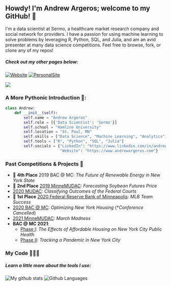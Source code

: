 ## Howdy! I'm Andrew Argeros; welcome to my GitHub! 👋

I'm a data scientist at Sermo, a healthcare market research company and social network for providers. I have a passion for using machine learning to solve problems by leveraging R, Python, SQL, and Julia, and am an avid presenter at many data science competitions. Feel free to browse, fork, or clone any of my repos!

##### *Check out my other pages below:*

[![Website](https://img.shields.io/badge/linkedin-%230077B5.svg?&style=for-the-badge&logo=linkedin&logoColor=white)](https://www.linkedin.com/in/andrewargeros/)
[![PersonalSite](https://img.shields.io/static/v1?label=andrewargeros.com&message=Website&color=789ab7&style=for-the-badge)](https://www.andrewargeros.com)

![](cover_photo.png)

### A More Pythonic Introduction 🐍:

```python
class Andrew:
    def __init__(self):
        self.name = "Andrew Argeros"
        self.role = [{'Data Scientist': 'Sermo'}]
        self.school = "Hamline University"
        self.location = "St. Paul, MN"
        self.skills = ["Data Science", "Machine Learning", "Analytics"]
        self.tools = ["R", "Python", "SQL", "Julia"]
        self.socials = {"LinkedIn": "https://www.linkedin.com/in/andrewargeros",
                        "Website": "https://www.andrewargeros.com"}


```

### Past Competitions & Projects 🥼

- 🏅 **4th Place** 2019 BAC @ MC: *The Future of Renewable Energy in New York State*
- 🥈 **2nd Place** [2019 MinneMUDAC](https://www.github.com/andrewargeros/minnemudac): *Forecasting Soybean Futures Price*
- [2020 MUDAC](https://www.github.com/andrewargeros/mudac2020): *Classifying Outcomes of the Federal Courts*
- 🥇 **1st Place** [2020 Federal Reserve Bank of Minneapolis](https://www.github.com/andrewargeros/Federal-Reserve-2020-MLB-Team-Success): *MLB Team Success*
- [2020 BAC @ MC](https://www.github.com/andrewargeros/BAC-MC-2020): *Optimizing New York Housing* (**Conference Cancelled*)
- [2021 MinneMUDAC](https://www.github.com/andrewargeros/minnemudac-2021): *March Madness*
- **BAC @ MC 2021**:
  - [Phase I](https://github.com/andrewargeros/BAC-MC-2021): *The Effects of Affordable Housing on New York City Public Health*
  - [Phase II](https://github.com/andrewargeros/BAC-MC-2021-Phase2): *Tracking a Pandemic in New York City*

### My Code ‍👨🏽‍💻

##### *Learn a little more about the tools I use:*

![My github stats](https://github-readme-stats.vercel.app/api?username=andrewargeros&show_icons=true&theme=react&count_private=True&bg_color=22272e&title_color=489BE9&icon_color=489BE9&hide_border=true&text_color=ADBAC7)
![Github Languages](https://github-readme-stats.vercel.app/api/top-langs/?username=andrewargeros&show_icons=true&layout=compact&theme=react&hide=html&bg_color=22272e&title_color=489BE9&icon_color=489BE9&hide_border=true&text_color=ADBAC7)
 
